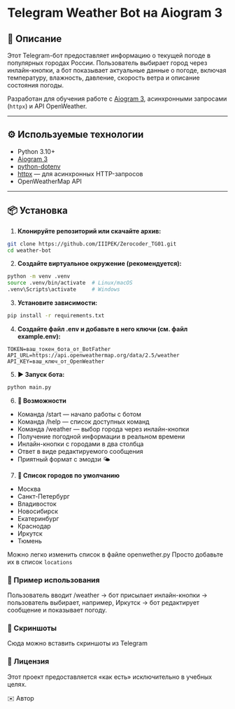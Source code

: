 # Telegram Weather Bot на Aiogram 3

## 📌 Описание

Этот Telegram-бот предоставляет информацию о текущей погоде в популярных городах России. Пользователь выбирает город через инлайн-кнопки, а бот показывает актуальные данные о погоде, включая температуру, влажность, давление, скорость ветра и описание состояния погоды.

Разработан для обучения работе с [Aiogram 3](https://docs.aiogram.dev/en/latest/), асинхронными запросами (`httpx`) и API OpenWeather.

---

## ⚙️ Используемые технологии

- Python 3.10+
- [Aiogram 3](https://github.com/aiogram/aiogram)
- [python-dotenv](https://pypi.org/project/python-dotenv/)
- [httpx](https://www.python-httpx.org/) — для асинхронных HTTP-запросов
- OpenWeatherMap API

---

## 📦 Установка

1. **Клонируйте репозиторий или скачайте архив:**

```bash
git clone https://github.com/IIIPEK/Zerocoder_TG01.git
cd weather-bot
```

2. **Создайте виртуальное окружение (рекомендуется):**

```bash
python -m venv .venv
source .venv/bin/activate  # Linux/macOS
.venv\Scripts\activate     # Windows
```

3. **Установите зависимости:**

```bash
pip install -r requirements.txt
```

4. **Создайте файл .env и добавьте в него ключи (см. файл example.env):**

```env
TOKEN=ваш_токен_бота_от_BotFather
API_URL=https://api.openweathermap.org/data/2.5/weather
API_KEY=ваш_ключ_от_OpenWeather
```

5. **▶️ Запуск бота:**

```bash
python main.py
```
6. **🧠 Возможности**

- Команда /start — начало работы с ботом
- Команда /help — список доступных команд
- Команда /weather — выбор города через инлайн-кнопки
- Получение погодной информации в реальном времени
- Инлайн-кнопки с городами в два столбца
- Ответ в виде редактируемого сообщения
- Приятный формат с эмодзи 🌤

7. **📍 Список городов по умолчанию**

- Москва
- Санкт-Петербург
- Владивосток
- Новосибирск
- Екатеринбург
- Краснодар
- Иркутск
- Тюмень

Можно легко изменить список в файле openwether.py Просто добавьте их в список `locations`

### 🧊 Пример использования
Пользователь вводит /weather → бот присылает инлайн-кнопки → пользователь выбирает, например, Иркутск → бот редактирует сообщение и показывает погоду.

### 📎 Скриншоты
Сюда можно вставить скриншоты из Telegram

### 📄 Лицензия
Этот проект предоставляется «как есть» исключительно в учебных целях.

✉️ Автор